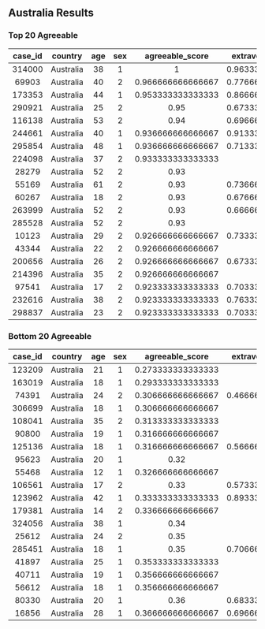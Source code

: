 ## Australia Results

### Top 20 Agreeable

**case\_id**|**country**|**age**|**sex**|**agreeable\_score**|**extraversion\_score**|**openness\_score**|**conscientiousness\_score**|**neuroticism\_score**
:-----:|:-----:|:-----:|:-----:|:-----:|:-----:|:-----:|:-----:|:-----:
314000|Australia|38|1|1|0.963333333333333|0.78|0.96|0.2
69903|Australia|40|2|0.966666666666667|0.776666666666667|0.766666666666667|0.976666666666667|0.246666666666667
173353|Australia|44|1|0.953333333333333|0.866666666666667|0.766666666666667|0.97|0.28
290921|Australia|25|2|0.95|0.673333333333333|0.8|0.89|0.656666666666667
116138|Australia|53|2|0.94|0.696666666666667|0.686666666666667|0.87|0.716666666666667
244661|Australia|40|1|0.936666666666667|0.913333333333333|0.836666666666667|0.966666666666667|0.236666666666667
295854|Australia|48|1|0.936666666666667|0.713333333333333|0.626666666666667|0.976666666666667|0.243333333333333
224098|Australia|37|2|0.933333333333333|0.54|0.73|0.76|0.603333333333333
28279|Australia|52|2|0.93|0.68|0.863333333333333|0.746666666666667|0.65
55169|Australia|61|2|0.93|0.736666666666667|0.803333333333333|0.833333333333333|0.46
60267|Australia|18|2|0.93|0.676666666666667|0.74|0.683333333333333|0.59
263999|Australia|52|2|0.93|0.666666666666667|0.846666666666667|0.776666666666667|0.73
285528|Australia|52|2|0.93|0.4|0.776666666666667|0.783333333333333|0.533333333333333
10123|Australia|29|2|0.926666666666667|0.733333333333333|0.84|0.81|0.616666666666667
43344|Australia|22|2|0.926666666666667|0.41|0.706666666666667|0.696666666666667|0.856666666666667
200656|Australia|26|2|0.926666666666667|0.673333333333333|0.736666666666667|0.82|0.51
214396|Australia|35|2|0.926666666666667|0.47|0.896666666666667|0.8|0.723333333333333
97541|Australia|17|2|0.923333333333333|0.703333333333333|0.78|0.79|0.583333333333333
232616|Australia|38|2|0.923333333333333|0.763333333333333|0.93|0.806666666666667|0.383333333333333
298837|Australia|23|2|0.923333333333333|0.703333333333333|0.8|0.773333333333333|0.746666666666667


### Bottom 20 Agreeable

**case\_id**|**country**|**age**|**sex**|**agreeable\_score**|**extraversion\_score**|**openness\_score**|**conscientiousness\_score**|**neuroticism\_score**
:-----:|:-----:|:-----:|:-----:|:-----:|:-----:|:-----:|:-----:|:-----:
123209|Australia|21|1|0.273333333333333|0.43|0.7|0.366666666666667|0.823333333333333
163019|Australia|18|1|0.293333333333333|0.73|0.68|0.663333333333333|0.793333333333333
74391|Australia|24|2|0.306666666666667|0.466666666666667|0.623333333333333|0.746666666666667|0.423333333333333
306699|Australia|18|1|0.306666666666667|0.35|0.706666666666667|0.543333333333333|0.72
108041|Australia|35|2|0.313333333333333|0.6|0.686666666666667|0.82|0.356666666666667
90800|Australia|19|1|0.316666666666667|0.8|0.663333333333333|0.556666666666667|0.476666666666667
125136|Australia|18|1|0.316666666666667|0.566666666666667|0.73|0.59|0.49
95623|Australia|20|1|0.32|0.62|0.683333333333333|0.4|0.56
55468|Australia|12|1|0.326666666666667|0.85|0.753333333333333|0.683333333333333|0.376666666666667
106561|Australia|17|2|0.33|0.573333333333333|0.46|0.596666666666667|0.536666666666667
123962|Australia|42|1|0.333333333333333|0.893333333333333|0.906666666666667|0.623333333333333|0.386666666666667
179381|Australia|14|2|0.336666666666667|0.87|0.66|0.516666666666667|0.473333333333333
324056|Australia|38|1|0.34|0.53|0.696666666666667|0.7|0.723333333333333
25612|Australia|24|2|0.35|0.53|0.666666666666667|0.7|0.47
285451|Australia|18|1|0.35|0.706666666666667|0.636666666666667|0.666666666666667|0.553333333333333
41897|Australia|25|1|0.353333333333333|0.6|0.776666666666667|0.536666666666667|0.553333333333333
40711|Australia|19|1|0.356666666666667|0.54|0.81|0.696666666666667|0.443333333333333
56612|Australia|18|1|0.356666666666667|0.75|0.773333333333333|0.643333333333333|0.666666666666667
80330|Australia|20|1|0.36|0.683333333333333|0.533333333333333|0.303333333333333|0.893333333333333
16856|Australia|28|1|0.366666666666667|0.696666666666667|0.82|0.563333333333333|0.583333333333333